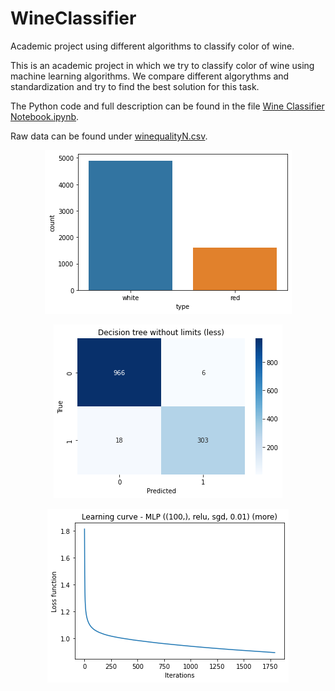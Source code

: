 # WineClassifier
Academic project using different algorithms to classify color of wine.

This is an academic project in which we try to classify color of wine using machine learning algorithms. We compare different algorythms and standardization and try to find the best solution for this task.

The Python code and full description can be found in the file [Wine Classifier Notebook.ipynb](https://github.com/KSchlagowski/WineClassifier/blob/master/Wine%20Classifier%20Notebook.ipynb).

Raw data can be found under [winequalityN.csv](https://github.com/KSchlagowski/WineClassifier/blob/master/winequalityN.csv).

<p align="center">
  <img src="https://github.com/KSchlagowski/WineClassifier/blob/master/Images/Chart1.png" alt="Chart 1"/>
</p>
<p align="center">
  <img src="https://github.com/KSchlagowski/WineClassifier/blob/master/Images/Chart2.png" alt="Chart 2"/>
</p>
<p align="center">
  <img src="https://github.com/KSchlagowski/WineClassifier/blob/master/Images/Chart3.png" alt="Chart 3"/>
</p>


